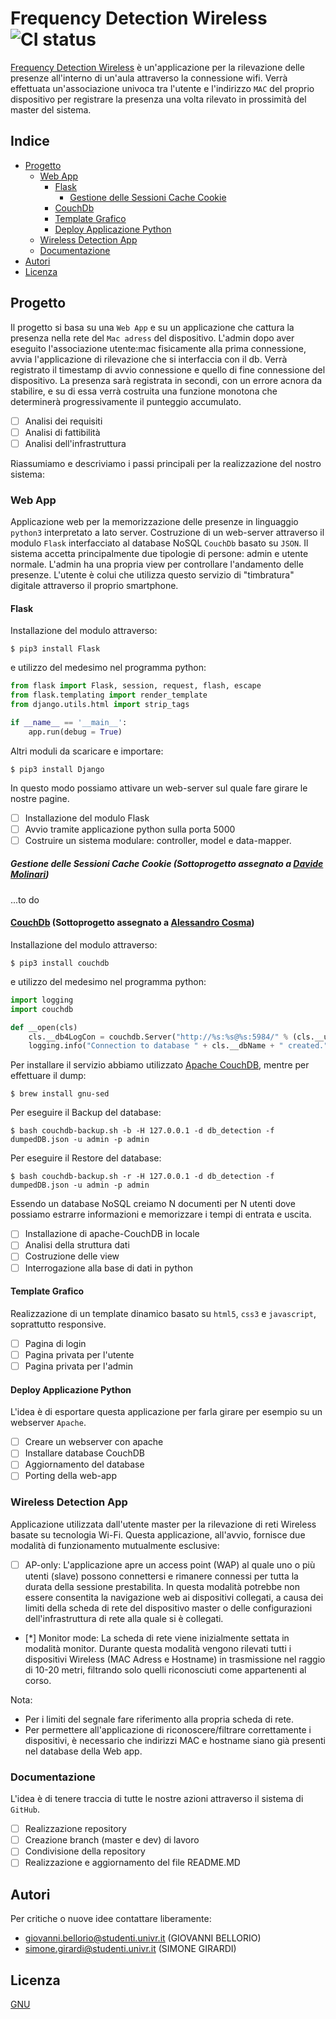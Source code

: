 # Frequency Detection Wireless ![CI status](https://img.shields.io/badge/build-passing-brightgreen.svg)

[Frequency Detection Wireless](https://github.com/SfideDiProgrammazioneUniVR/PortafoglioVoti/issues/4) è un'applicazione per la rilevazione delle presenze all'interno di un'aula attraverso la connessione wifi. Verrà effettuata un'associazione univoca tra l'utente e l'indirizzo `MAC` del proprio dispositivo per registrare la presenza una volta rilevato in prossimità del master del sistema.

## Indice

* [Progetto](#Progetto)
  * [Web App](#Web-App)
    * [Flask](#Flask)
      * [Gestione delle Sessioni Cache Cookie](#Gestione-delle-Sessioni-Cache-Cookie)
    * [CouchDb](#CouchDb)
    * [Template Grafico](#Template-Grafico)
    * [Deploy Applicazione Python](#Deploy-Applicazione-Python)
  * [Wireless Detection App](#Wireless-Detection-App)
  * [Documentazione](#Documentazione)
* [Autori](#Autori)
* [Licenza](#Licenza)

## Progetto

Il progetto si basa su una `Web App` e su un applicazione che cattura la presenza nella rete del `Mac adress` del dispositivo. L'admin dopo aver eseguito l'associazione utente:mac fisicamente alla prima connessione, avvia l'applicazione di rilevazione che si interfaccia con il db. Verrà registrato il timestamp di avvio connessione e quello di fine connessione del dispositivo. La presenza sarà registrata in secondi, con un errore acnora da stabilire, e su di essa verrà costruita una funzione monotona che determinerà progressivamente il punteggio accumulato.

- [ ] Analisi dei requisiti
- [ ] Analisi di fattibilità
- [ ] Analisi dell'infrastruttura

Riassumiamo e descriviamo i passi principali per la realizzazione del nostro sistema:

### Web App

Applicazione web per la memorizzazione delle presenze in linguaggio `python3` interpretato a lato server. Costruzione di un web-server attraverso il modulo `Flask` interfacciato al database NoSQL `CouchDb` basato su `JSON`. Il sistema accetta principalmente due tipologie di persone: admin e utente normale. L'admin ha una propria view per controllare l'andamento delle presenze. L'utente è colui che utilizza questo servizio di "timbratura" digitale attraverso il proprio smartphone.

#### Flask

Installazione del modulo attraverso:

`$ pip3 install Flask`

e utilizzo del medesimo nel programma python:

```python
from flask import Flask, session, request, flash, escape
from flask.templating import render_template
from django.utils.html import strip_tags

if __name__ == '__main__':
    app.run(debug = True)
```

Altri moduli da scaricare e importare:

`$ pip3 install Django`

In questo modo possiamo attivare un web-server sul quale fare girare le nostre pagine.

- [ ] Installazione del modulo Flask
- [ ] Avvio tramite applicazione python sulla porta 5000
- [ ] Costruire un sistema modulare: controller, model e data-mapper.

##### Gestione delle Sessioni Cache Cookie (Sottoprogetto assegnato a [Davide Molinari](https://github.com/DaveMol96))

...to do

#### [CouchDb](https://github.com/GiovanniBellorio/Frequency-Detection-Bluetooth/tree/dev/dumpedDB) (Sottoprogetto assegnato a [Alessandro Cosma](https://github.com/AlessandroCosma))

Installazione del modulo attraverso:

`$ pip3 install couchdb`

e utilizzo del medesimo nel programma python:

```python
import logging
import couchdb

def __open(cls)
	cls.__db4LogCon = couchdb.Server("http://%s:%s@%s:5984/" % (cls.__user, cls.__pw, cls.__server))
	logging.info("Connection to database " + cls.__dbName + " created.")
```

Per installare il servizio abbiamo utilizzato [Apache CouchDB](http://couchdb.apache.org/), mentre per effettuare il dump:

`$ brew install gnu-sed`

Per eseguire il Backup del database:

`$ bash couchdb-backup.sh -b -H 127.0.0.1 -d db_detection -f dumpedDB.json -u admin -p admin`

Per eseguire il Restore del database:

`$ bash couchdb-backup.sh -r -H 127.0.0.1 -d db_detection -f dumpedDB.json -u admin -p admin`

Essendo un database NoSQL creiamo N documenti per N utenti dove possiamo estrarre informazioni e memorizzare i tempi di entrata e uscita.

- [ ] Installazione di apache-CouchDB in locale
- [ ] Analisi della struttura dati
- [ ] Costruzione delle view
- [ ] Interrogazione alla base di dati in python

#### Template Grafico

Realizzazione di un template dinamico basato su `html5`, `css3` e `javascript`, soprattutto responsive.

- [ ] Pagina di login
- [ ] Pagina privata per l'utente
- [ ] Pagina privata per l'admin

#### Deploy Applicazione Python

L'idea è di esportare questa applicazione per farla girare per esempio su un webserver `Apache`.

- [ ] Creare un webserver con apache
- [ ] Installare database CouchDB
- [ ] Aggiornamento del database
- [ ] Porting della web-app

### Wireless Detection App

Applicazione utilizzata dall'utente master per la rilevazione di reti Wireless basate su tecnologia Wi-Fi.
Questa applicazione, all'avvio, fornisce due modalità di funzionamento mutualmente esclusive:

- [ ] AP-only: L'applicazione apre un access point (WAP) al quale uno o più utenti (slave) possono connettersi e rimanere connessi per tutta la durata della sessione prestabilita. In questa modalità potrebbe non essere consentita la navigazione web ai dispositivi collegati, a causa dei limiti della scheda di rete del dispositivo master o delle configurazioni dell'infrastruttura di rete alla quale si è collegati.
- [*] Monitor mode: La scheda di rete viene inizialmente settata in modalità monitor. Durante questa modalità vengono rilevati tutti i dispositivi Wireless (MAC Adress e Hostname) in trasmissione nel raggio di 10-20 metri, filtrando solo quelli riconosciuti come appartenenti al corso.

Nota:
* Per i limiti del segnale fare riferimento alla propria scheda di rete.
* Per permettere all'applicazione di riconoscere/filtrare correttamente i dispositivi, è necessario che indirizzi MAC e hostname siano già presenti nel database della Web app.

### Documentazione

L'idea è di tenere traccia di tutte le nostre azioni attraverso il sistema di `GitHub`.

- [ ] Realizzazione repository
- [ ] Creazione branch (master e dev) di lavoro
- [ ] Condivisione della repository
- [ ] Realizzazione e aggiornamento del file README.MD

## Autori

Per critiche o nuove idee contattare liberamente:

* giovanni.bellorio@studenti.univr.it (GIOVANNI BELLORIO)
* simone.girardi@studenti.univr.it (SIMONE GIRARDI)

## Licenza
[GNU](https://www.gnu.org/licenses/gpl-3.0.html)
